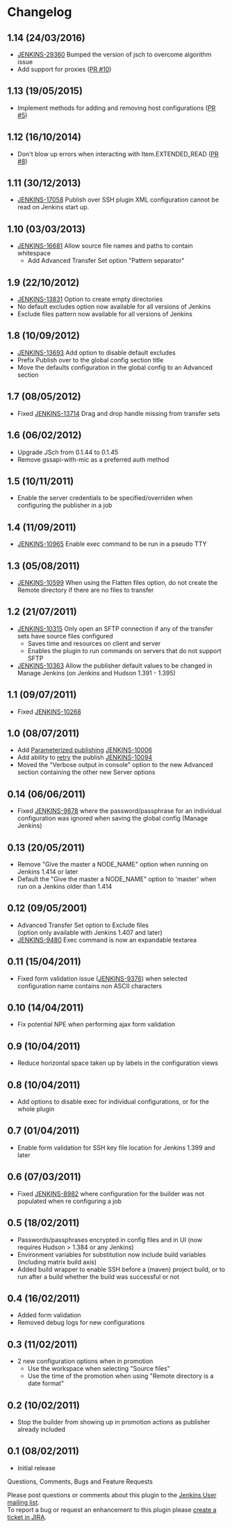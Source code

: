 # Changelog

## 1.14 (24/03/2016)

-   [JENKINS-29360](https://issues.jenkins-ci.org/browse/JENKINS-29360) Bumped
    the version of jsch to overcome algorithm issue
-   Add support for proxies ([PR
    \#10](https://github.com/jenkinsci/publish-over-ssh-plugin/pull/10))

## 1.13 (19/05/2015)

-   Implement methods for adding and removing host configurations ([PR
    \#5](https://github.com/jenkinsci/publish-over-ssh-plugin/pull/5))

## 1.12 (16/10/2014)

-   Don't blow up errors when interacting with Item.EXTENDED\_READ ([PR
    \#8](https://github.com/jenkinsci/publish-over-ssh-plugin/pull/8))

## 1.11 (30/12/2013)

-   [JENKINS-17058](https://issues.jenkins-ci.org/browse/JENKINS-17058)
    Publish over SSH plugin XML configuration cannot be read on Jenkins
    start up.

## 1.10 (03/03/2013)

-   [JENKINS-16681](https://issues.jenkins-ci.org/browse/JENKINS-16681)
    Allow source file names and paths to contain whitespace
    -   Add Advanced Transfer Set option "Pattern separator"

## 1.9 (22/10/2012)

-   [JENKINS-13831](https://issues.jenkins-ci.org/browse/JENKINS-13831)
    Option to create empty directories
-   No default excludes option now available for all versions of Jenkins
-   Exclude files pattern now available for all versions of Jenkins

## 1.8 (10/09/2012)

-   [JENKINS-13693](https://issues.jenkins-ci.org/browse/JENKINS-13693)
    Add option to disable default excludes
-   Prefix Publish over to the global config section title
-   Move the defaults configuration in the global config to an Advanced
    section

## 1.7 (08/05/2012)

-   Fixed
    [JENKINS-13714](https://issues.jenkins-ci.org/browse/JENKINS-13714)
    Drag and drop handle missing from transfer sets

## 1.6 (06/02/2012)

-   Upgrade JSch from 0.1.44 to 0.1.45
-   Remove gssapi-with-mic as a preferred auth method

## 1.5 (10/11/2011)

-   Enable the server credentials to be specified/overriden when
    configuring the publisher in a job

## 1.4 (11/09/2011)

-   [JENKINS-10965](https://issues.jenkins-ci.org/browse/JENKINS-10965)
    Enable exec command to be run in a pseudo TTY

## 1.3 (05/08/2011)

-   [JENKINS-10599](https://issues.jenkins-ci.org/browse/JENKINS-10599)
    When using the Flatten files option, do not create the Remote
    directory if there are no files to transfer

## 1.2 (21/07/2011)

-   [JENKINS-10315](https://issues.jenkins-ci.org/browse/JENKINS-10315)
    Only open an SFTP connection if any of the transfer sets have source
    files configured
    -   Saves time and resources on client and server
    -   Enables the plugin to run commands on servers that do not
        support SFTP
-   [JENKINS-10363](https://issues.jenkins-ci.org/browse/JENKINS-10363)
    Allow the publisher default values to be changed in Manage Jenkins
    (on Jenkins and Hudson 1.391 - 1.395)

## 1.1 (09/07/2011)

-   Fixed
    [JENKINS-10268](https://issues.jenkins-ci.org/browse/JENKINS-10268)

## 1.0 (08/07/2011)

-   Add [Parameterized
    publishing](https://wiki.jenkins.io/display/JENKINS/Publish+Over#PublishOver-parampub)
    [JENKINS-10006](https://issues.jenkins-ci.org/browse/JENKINS-10006)
-   Add ability to
    [retry](https://wiki.jenkins.io/display/JENKINS/Publish+Over#PublishOver-retry)
    the publish
    [JENKINS-10094](https://issues.jenkins-ci.org/browse/JENKINS-10094)
-   Moved the "Verbose output in console" option to the new Advanced
    section containing the other new Server options

## 0.14 (06/06/2011)

-   Fixed
    [JENKINS-9878](https://issues.jenkins-ci.org/browse/JENKINS-9878)
    where the password/passphrase for an individual configuration was
    ignored when saving the global config (Manage Jenkins)

## 0.13 (20/05/2011)

-   Remove "Give the master a NODE\_NAME" option when running on Jenkins
    1.414 or later
-   Default the "Give the master a NODE\_NAME" option to 'master' when
    run on a Jenkins older than 1.414

## 0.12 (09/05/2001)

-   Advanced Transfer Set option to Exclude files  
    (option only available with Jenkins 1.407 and later)
-   [JENKINS-9480](https://issues.jenkins-ci.org/browse/JENKINS-9480)
    Exec command is now an expandable textarea

## 0.11 (15/04/2011)

-   Fixed form validation issue
    ([JENKINS-9376](https://issues.jenkins-ci.org/browse/JENKINS-9376))
    when selected configuration name contains non ASCII characters

## 0.10 (14/04/2011)

-   Fix potential NPE when performing ajax form validation

## 0.9 (10/04/2011)

-   Reduce horizontal space taken up by labels in the configuration
    views

## 0.8 (10/04/2011)

-   Add options to disable exec for individual configurations, or for
    the whole plugin

## 0.7 (01/04/2011)

-   Enable form validation for SSH key file location for Jenkins 1.399
    and later

## 0.6 (07/03/2011)

-   Fixed
    [JENKINS-8982](https://issues.jenkins-ci.org/browse/JENKINS-8982)
    where configuration for the builder was not populated when re
    configuring a job

## 0.5 (18/02/2011)

-   Passwords/passphrases encrypted in config files and in UI (now
    requires Hudson \> 1.384 or any Jenkins)
-   Environment variables for substitution now include build variables
    (including matrix build axis)
-   Added build wrapper to enable SSH before a (maven) project build, or
    to run after a build whether the build was successful or not

## 0.4 (16/02/2011)

-   Added form validation
-   Removed debug logs for new configurations

## 0.3 (11/02/2011)

-   2 new configuration options when in promotion
    -   Use the workspace when selecting "Source files"
    -   Use the time of the promotion when using "Remote directory is a
        date format"

## 0.2 (10/02/2011)

-   Stop the builder from showing up in promotion actions as publisher
    already included

## 0.1 (08/02/2011)

-   Initial release

Questions, Comments, Bugs and Feature Requests

Please post questions or comments about this plugin to the [Jenkins User
mailing list](http://jenkins-ci.org/content/mailing-lists).  
To report a bug or request an enhancement to this plugin please [create
a ticket in
JIRA](http://issues.jenkins-ci.org/browse/JENKINS/component/15792).
